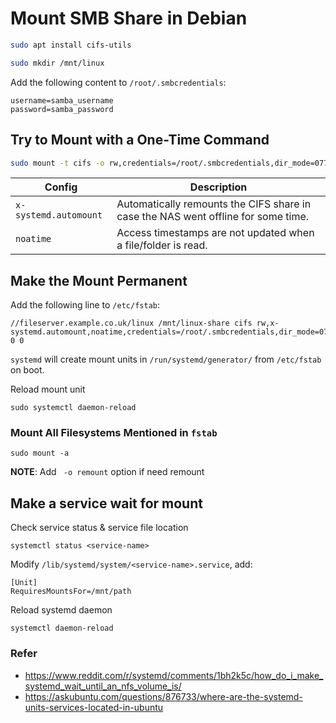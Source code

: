 # Mount SMB Share in Debian

```bash
sudo apt install cifs-utils
```

```bash
sudo mkdir /mnt/linux
```

Add the following content to `/root/.smbcredentials`:
```text
username=samba_username
password=samba_password
```

## Try to Mount with a One-Time Command
```bash
sudo mount -t cifs -o rw,credentials=/root/.smbcredentials,dir_mode=0775,file_mode=0775,uid=1000,gid=1000 //fileserver.example.co.uk/linux /mnt/linux
```

| Config                | Description                                                                       |
| --------------------- | --------------------------------------------------------------------------------- |
| `x-systemd.automount` | Automatically remounts the CIFS share in case the NAS went offline for some time. |
| `noatime`             | Access timestamps are not updated when a file/folder is read.                     |
## Make the Mount Permanent
Add the following line to `/etc/fstab`:
```text
//fileserver.example.co.uk/linux /mnt/linux-share cifs rw,x-systemd.automount,noatime,credentials=/root/.smbcredentials,dir_mode=0775,file_mode=0775,uid=1000,gid=1000 0 0
```
`systemd` will create mount units in `/run/systemd/generator/` from `/etc/fstab` on boot.

Reload mount unit
```shell
sudo systemctl daemon-reload
```
### Mount All Filesystems Mentioned in `fstab`

```shell
sudo mount -a
```
**NOTE**: Add ` -o remount` option if need remount
## Make a service wait for mount

Check service status & service file location

```shell
systemctl status <service-name>
```

Modify `/lib/systemd/system/<service-name>.service`, add:

```
[Unit]
RequiresMountsFor=/mnt/path
```
Reload systemd daemon

```shell
systemctl daemon-reload
```
### Refer
- https://www.reddit.com/r/systemd/comments/1bh2k5c/how_do_i_make_systemd_wait_until_an_nfs_volume_is/
- https://askubuntu.com/questions/876733/where-are-the-systemd-units-services-located-in-ubuntu